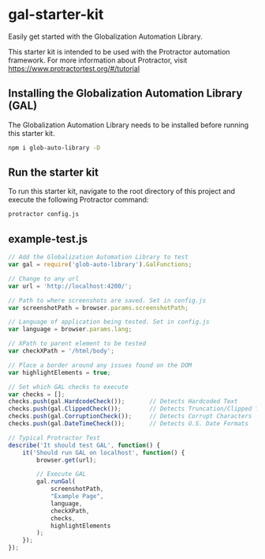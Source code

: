 # gal-starter-kit
Easily get started with the Globalization Automation Library.

This starter kit is intended to be used with the Protractor automation framework. For more information about Protractor, 
visit https://www.protractortest.org/#/tutorial

## Installing the Globalization Automation Library (GAL)

The Globalization Automation Library needs to be installed before running this starter kit.
```bash
npm i glob-auto-library -D
```

## Run the starter kit
To run this starter kit, navigate to the root directory of this project and execute the following Protractor command:
```bash
protractor config.js
```

## example-test.js
```javascript
// Add the Globalization Automation Library to test
var gal = require('glob-auto-library').GalFunctions;

// Change to any url
var url = 'http://localhost:4200/';

// Path to where screenshots are saved. Set in config.js
var screenshotPath = browser.params.screenshotPath;

// Language of application being tested. Set in config.js
var language = browser.params.lang;

// XPath to parent element to be tested
var checkXPath = '/html/body';

// Place a border around any issues found on the DOM
var highlightElements = true;

// Set which GAL checks to execute
var checks = [];
checks.push(gal.HardcodeCheck());       // Detects Hardcoded Text
checks.push(gal.ClippedCheck());        // Detects Truncation/Clipped Text
checks.push(gal.CorruptionCheck());     // Detects Corrupt Characters
checks.push(gal.DateTimeCheck());       // Detects U.S. Date Formats

// Typical Protractor Test
describe('It should test GAL', function() {
    it('Should run GAL on localhost', function() {
        browser.get(url);

        // Execute GAL
        gal.runGal(
            screenshotPath,
            "Example Page",
            language,
            checkXPath,
            checks,
            highlightElements
        );
    });
});
```
